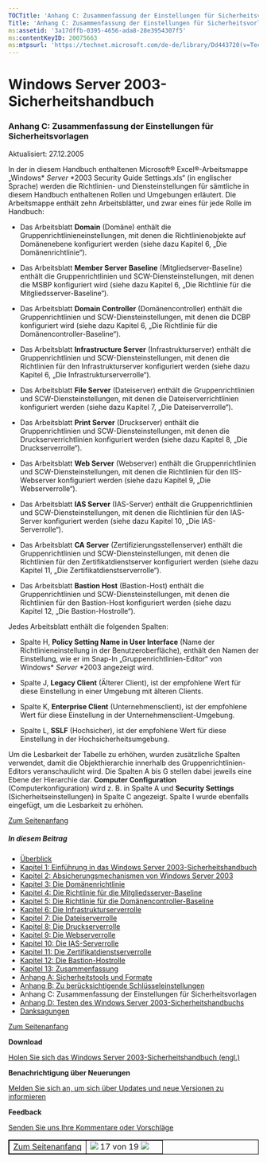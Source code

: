 ```yaml
---
TOCTitle: 'Anhang C: Zusammenfassung der Einstellungen für Sicherheitsvorlagen'
Title: 'Anhang C: Zusammenfassung der Einstellungen für Sicherheitsvorlagen'
ms:assetid: '3a17dffb-0395-4656-ada8-28e3954307f5'
ms:contentKeyID: 20075663
ms:mtpsurl: 'https://technet.microsoft.com/de-de/library/Dd443720(v=TechNet.10)'
---
```


Windows Server 2003-Sicherheitshandbuch
=======================================

### Anhang C: Zusammenfassung der Einstellungen für Sicherheitsvorlagen

Aktualisiert: 27.12.2005

In der in diesem Handbuch enthaltenen Microsoft® Excel®-Arbeitsmappe „Windows* *Server* *2003 Security Guide Settings.xls“ (in englischer Sprache) werden die Richtlinien- und Diensteinstellungen für sämtliche in diesem Handbuch enthaltenen Rollen und Umgebungen erläutert. Die Arbeitsmappe enthält zehn Arbeitsblätter, und zwar eines für jede Rolle im Handbuch:

-   Das Arbeitsblatt **Domain** (Domäne) enthält die Gruppenrichtlinieneinstellungen, mit denen die Richtlinienobjekte auf Domänenebene konfiguriert werden (siehe dazu Kapitel 6, „Die Domänenrichtlinie“).

-   Das Arbeitsblatt **Member Server Baseline** (Mitgliedserver-Baseline) enthält die Gruppenrichtlinien und SCW-Diensteinstellungen, mit denen die MSBP konfiguriert wird (siehe dazu Kapitel 6, „Die Richtlinie für die Mitgliedsserver-Baseline“).

-   Das Arbeitsblatt **Domain Controller** (Domänencontroller) enthält die Gruppenrichtlinien und SCW-Diensteinstellungen, mit denen die DCBP konfiguriert wird (siehe dazu Kapitel 6, „Die Richtlinie für die Domänencontroller-Baseline“).

-   Das Arbeitsblatt **Infrastructure Server** (Infrastrukturserver) enthält die Gruppenrichtlinien und SCW-Diensteinstellungen, mit denen die Richtlinien für den Infrastrukturserver konfiguriert werden (siehe dazu Kapitel 6, „Die Infrastrukturserverrolle“).

-   Das Arbeitsblatt **File Server** (Dateiserver) enthält die Gruppenrichtlinien und SCW-Diensteinstellungen, mit denen die Dateiserverrichtlinien konfiguriert werden (siehe dazu Kapitel 7, „Die Dateiserverrolle“).

-   Das Arbeitsblatt **Print Server** (Druckserver) enthält die Gruppenrichtlinien und SCW-Diensteinstellungen, mit denen die Druckserverrichtlinien konfiguriert werden (siehe dazu Kapitel 8, „Die Druckserverrolle“).

-   Das Arbeitsblatt **Web Server** (Webserver) enthält die Gruppenrichtlinien und SCW-Diensteinstellungen, mit denen die Richtlinien für den IIS-Webserver konfiguriert werden (siehe dazu Kapitel 9, „Die Webserverrolle“).

-   Das Arbeitsblatt **IAS Server** (IAS-Server) enthält die Gruppenrichtlinien und SCW-Diensteinstellungen, mit denen die Richtlinien für den IAS-Server konfiguriert werden (siehe dazu Kapitel 10, „Die IAS-Serverrolle“).

-   Das Arbeitsblatt **CA Server** (Zertifizierungsstellenserver) enthält die Gruppenrichtlinien und SCW-Diensteinstellungen, mit denen die Richtlinien für den Zertifikatdienstserver konfiguriert werden (siehe dazu Kapitel 11, „Die Zertifikatdienstserverrolle“).

-   Das Arbeitsblatt **Bastion Host** (Bastion-Host) enthält die Gruppenrichtlinien und SCW-Diensteinstellungen, mit denen die Richtlinien für den Bastion-Host konfiguriert werden (siehe dazu Kapitel 12, „Die Bastion-Hostrolle“).

Jedes Arbeitsblatt enthält die folgenden Spalten:

-   Spalte H, **Policy Setting Name in User Interface** (Name der Richtlinieneinstellung in der Benutzeroberfläche), enthält den Namen der Einstellung, wie er im Snap-In „Gruppenrichtlinien-Editor“ von Windows* *Server* *2003 angezeigt wird.

-   Spalte J, **Legacy Client** (Älterer Client), ist der empfohlene Wert für diese Einstellung in einer Umgebung mit älteren Clients.

-   Spalte K, **Enterprise Client** (Unternehmensclient), ist der empfohlene Wert für diese Einstellung in der Unternehmensclient-Umgebung.

-   Spalte L, **SSLF** (Hochsicher), ist der empfohlene Wert für diese Einstellung in der Hochsicherheitsumgebung.

Um die Lesbarkeit der Tabelle zu erhöhen, wurden zusätzliche Spalten verwendet, damit die Objekthierarchie innerhalb des Gruppenrichtlinien-Editors veranschaulicht wird. Die Spalten A bis G stellen dabei jeweils eine Ebene der Hierarchie dar. **Computer Configuration** (Computerkonfiguration) wird z. B. in Spalte A und **Security Settings** (Sicherheitseinstellungen) in Spalte C angezeigt. Spalte I wurde ebenfalls eingefügt, um die Lesbarkeit zu erhöhen.

[](#mainsection)[Zum Seitenanfang](#mainsection)

##### In diesem Beitrag

-   [Überblick](http://www.microsoft.com/germany/technet/sicherheit/prodtech/windowsserver2003/w2003hg/sgch00.mspx)
-   [Kapitel 1: Einführung in das Windows Server 2003-Sicherheitshandbuch](http://www.microsoft.com/germany/technet/sicherheit/prodtech/windowsserver2003/w2003hg/s3sgch01.mspx)
-   [Kapitel 2: Absicherungsmechanismen von Windows Server 2003](http://www.microsoft.com/germany/technet/sicherheit/prodtech/windowsserver2003/w2003hg/s3sgch02.mspx)
-   [Kapitel 3: Die Domänenrichtlinie](http://www.microsoft.com/germany/technet/sicherheit/prodtech/windowsserver2003/w2003hg/s3sgch03.mspx)
-   [Kapitel 4: Die Richtlinie für die Mitgliedsserver-Baseline](http://www.microsoft.com/germany/technet/sicherheit/prodtech/windowsserver2003/w2003hg/s3sgch04.mspx)
-   [Kapitel 5: Die Richtlinie für die Domänencontroller-Baseline](http://www.microsoft.com/germany/technet/sicherheit/prodtech/windowsserver2003/w2003hg/s3sgch05.mspx)
-   [Kapitel 6: Die Infrastrukturserverrolle](http://www.microsoft.com/germany/technet/sicherheit/prodtech/windowsserver2003/w2003hg/s3sgch06.mspx)
-   [Kapitel 7: Die Dateiserverrolle](http://www.microsoft.com/germany/technet/sicherheit/prodtech/windowsserver2003/w2003hg/s3sgch07.mspx)
-   [Kapitel 8: Die Druckserverrolle](http://www.microsoft.com/germany/technet/sicherheit/prodtech/windowsserver2003/w2003hg/s3sgch08.mspx)
-   [Kapitel 9: Die Webserverrolle](http://www.microsoft.com/germany/technet/sicherheit/prodtech/windowsserver2003/w2003hg/s3sgch09.mspx)
-   [Kapitel 10: Die IAS-Serverrolle](http://www.microsoft.com/germany/technet/sicherheit/prodtech/windowsserver2003/w2003hg/s3sgch10.mspx)
-   [Kapitel 11: Die Zertifikatdienstserverrolle](http://www.microsoft.com/germany/technet/sicherheit/prodtech/windowsserver2003/w2003hg/s3sgch11.mspx)
-   [Kapitel 12: Die Bastion-Hostrolle](http://www.microsoft.com/germany/technet/sicherheit/prodtech/windowsserver2003/w2003hg/s3sgch12.mspx)
-   [Kapitel 13: Zusammenfassung](http://www.microsoft.com/germany/technet/sicherheit/prodtech/windowsserver2003/w2003hg/s3sgch13.mspx)
-   [Anhang A: Sicherheitstools und Formate](http://www.microsoft.com/germany/technet/sicherheit/prodtech/windowsserver2003/w2003hg/s3sgapxa.mspx)
-   [Anhang B: Zu berücksichtigende Schlüsseleinstellungen](http://www.microsoft.com/germany/technet/sicherheit/prodtech/windowsserver2003/w2003hg/s3sgapxb.mspx)
-   Anhang C: Zusammenfassung der Einstellungen für Sicherheitsvorlagen
-   [Anhang D: Testen des Windows Server 2003-Sicherheitshandbuchs](http://www.microsoft.com/germany/technet/sicherheit/prodtech/windowsserver2003/w2003hg/s3sgapxd.mspx)
-   [Danksagungen](http://www.microsoft.com/germany/technet/sicherheit/prodtech/windowsserver2003/w2003hg/s3sgack.mspx)

[](#mainsection)[Zum Seitenanfang](#mainsection)

**Download**

[Holen Sie sich das Windows Server 2003-Sicherheitshandbuch (engl.)](http://go.microsoft.com/fwlink/?linkid=14846&clcid=0x409)

**Benachrichtigung über Neuerungen**

[Melden Sie sich an, um sich über Updates und neue Versionen zu informieren](http://www.microsoft.com/germany/technet/sicherheit/bulletins/notify.mspx)

**Feedback**

[Senden Sie uns Ihre Kommentare oder Vorschläge](mailto:secwish@microsoft.com?subject=windows%20server%202003%20security%20guide)

<p> </p>
<table style="border:1px solid black;">
<colgroup>
<col width="50%" />
<col width="50%" />
</colgroup>
<tbody>
<tr class="odd">
<td style="border:1px solid black;"><div>
<a href="#mainsection"></a><a href="#mainsection">Zum Seitenanfanq</a>
</div></td>
<td style="border:1px solid black;"><a href="http://www.microsoft.com/germany/technet/sicherheit/prodtech/windowsserver2003/w2003hg/s3sgapxb.mspx"><img src="images/Dd443720.pageLeft(de-de,TechNet.10).gif" /></a> 17 von 19 <a href="http://www.microsoft.com/germany/technet/sicherheit/prodtech/windowsserver2003/w2003hg/s3sgapxd.mspx"><img src="images/Dd443720.pageRight(de-de,TechNet.10).gif" /></a></td>
</tr>  
</tbody>  
</table>
